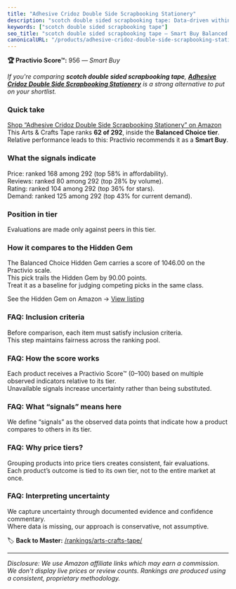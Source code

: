 ```yaml
---
title: "Adhesive Cridoz Double Side Scrapbooking Stationery"
description: "scotch double sided scrapbooking tape: Data-driven within Balanced Choice ranking using the Practivio Score™. Positioned by quality, value, demand, findability…"
keywords: ["scotch double sided scrapbooking tape"]
seo_title: "scotch double sided scrapbooking tape — Smart Buy Balanced Choice (2025)"
canonicalURL: "/products/adhesive-cridoz-double-side-scrapbooking-stationery-B07PZBG72T/"
---
```


**🏆 Practivio Score™:** 956 — _Smart Buy_


*If you're comparing **scotch double sided scrapbooking tape**, **[Adhesive Cridoz Double Side Scrapbooking Stationery](https://www.amazon.com/dp/B07PZBG72T?tag=practivio-20)** is a strong alternative to put on your shortlist.*
### Quick take
[Shop “Adhesive Cridoz Double Side Scrapbooking Stationery” on Amazon](https://www.amazon.com/dp/B07PZBG72T?tag=practivio-20)
This Arts & Crafts Tape ranks **62 of 292**, inside the **Balanced Choice tier**.  
Relative performance leads to this: Practivio recommends it as a **Smart Buy**.

### What the signals indicate
Price: ranked 168 among 292 (top 58% in affordability).  
Reviews: ranked 80 among 292 (top 28% by volume).  
Rating: ranked 104 among 292 (top 36% for stars).  
Demand: ranked 125 among 292 (top 43% for current demand).

### Position in tier
Evaluations are made only against peers in this tier.

### How it compares to the Hidden Gem
The Balanced Choice Hidden Gem carries a score of 1046.00 on the Practivio scale.  
This pick trails the Hidden Gem by 90.00 points.  
Treat it as a baseline for judging competing picks in the same class.  

See the Hidden Gem on Amazon → [View listing](https://www.amazon.com/dp/B08FSTJQ3Y?tag=practivio-20)

### FAQ: Inclusion criteria
Before comparison, each item must satisfy inclusion criteria.  
This step maintains fairness across the ranking pool.

### FAQ: How the score works
Each product receives a Practivio Score™ (0–100) based on multiple observed indicators relative to its tier.  
Unavailable signals increase uncertainty rather than being substituted.

### FAQ: What “signals” means here
We define “signals” as the observed data points that indicate how a product compares to others in its tier.

### FAQ: Why price tiers?
Grouping products into price tiers creates consistent, fair evaluations.  
Each product’s outcome is tied to its own tier, not to the entire market at once.

### FAQ: Interpreting uncertainty
We capture uncertainty through documented evidence and confidence commentary.  
Where data is missing, our approach is conservative, not assumptive.


🏷️ **Back to Master:** [/rankings/arts-crafts-tape/](/rankings/arts-crafts-tape/)

---
_Disclosure: We use Amazon affiliate links which may earn a commission. We don’t display live prices or review counts. Rankings are produced using a consistent, proprietary methodology._
